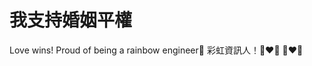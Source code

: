 # 我支持婚姻平權

Love wins! Proud of being a rainbow engineer🌈 彩虹資訊人！:couple_with_heart_woman_woman: :couple_with_heart_man_man:

